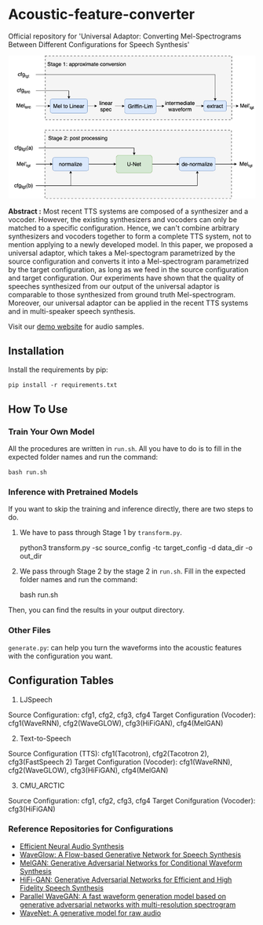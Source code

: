 # Acoustic-feature-converter

Official repository for 'Universal Adaptor: Converting Mel-Spectrograms Between Different Configurations for Speech Synthesis'

![model structure](./pipeline_new5.png)

**Abstract :**
Most recent TTS systems are composed of a synthesizer and a vocoder. However, the existing synthesizers and vocoders can only be matched to a specific configuration. Hence, we can't combine arbitrary synthesizers and vocoders together to form a complete TTS system, not to mention applying to a newly developed model. In this paper, we proposed a universal adaptor, which takes a Mel-spectogram parametrized by the source configuration and converts it into a Mel-spectrogram parametrized by the target configuration, as long as we feed in the source configuration and target configuration. Our experiments have shown that the quality of speeches synthesized from our output of the universal adaptor is comparable to those synthesized from ground truth Mel-spectrogram. Moreover, our universal adaptor can be applied in the recent TTS systems and in multi-speaker speech synthesis.

Visit our [demo website](https://bogihsu.github.io/Acoustic-feature-converter/demo/demo.html) for audio samples.

## Installation

Install the requirements by pip:

    pip install -r requirements.txt

## How To Use

### Train Your Own Model

All the procedures are written in `run.sh`. All you have to do is to fill in the expected folder names and run the command:

    bash run.sh

### Inference with Pretrained Models

If you want to skip the training and inference directly, there are two steps to do.

1. We have to pass through Stage 1 by `transform.py`.

    python3 transform.py -sc source_config -tc target_config -d data_dir -o out_dir

2. We pass through Stage 2 by the stage 2 in `run.sh`. Fill in the expected folder names and run the command:

    bash run.sh

Then, you can find the results in your output directory.

### Other Files

`generate.py`: can help you turn the waveforms into the acoustic features with the configuration you want.

## Configuration Tables

1. LJSpeech

Source Configuration: cfg1, cfg2, cfg3, cfg4
Target Configuration (Vocoder): cfg1(WaveRNN), cfg2(WaveGLOW), cfg3(HiFiGAN), cfg4(MelGAN)

2. Text-to-Speech

Source Configuration (TTS): cfg1(Tacotron), cfg2(Tacotron 2), cfg3(FastSpeech 2)
Target Configuration (Vocoder): cfg1(WaveRNN), cfg2(WaveGLOW), cfg3(HiFiGAN), cfg4(MelGAN)

3. CMU_ARCTIC

Source Configuration: cfg1, cfg2, cfg3, cfg4
Target Conifguration (Vocoder): cfg3(HiFiGAN)

### Reference Repositories for Configurations

* [Efficient Neural Audio Synthesis](https://github.com/fatchord/WaveRNN)
* [WaveGlow: A Flow-based Generative Network for Speech Synthesis](https://github.com/NVIDIA/waveglow)
* [MelGAN: Generative Adversarial Networks for Conditional Waveform Synthesis](https://github.com/descriptinc/melgan-neurips)
* [HiFi-GAN: Generative Adversarial Networks for Efficient and High Fidelity Speech Synthesis](https://github.com/jik876/hifi-gan)
* [Parallel WaveGAN: A fast waveform generation model based on generative adversarial networks with multi-resolution spectrogram](https://github.com/kan-bayashi/ParallelWaveGAN)
* [WaveNet: A generative model for raw audio](https://github.com/r9y9/wavenet_vocoder)